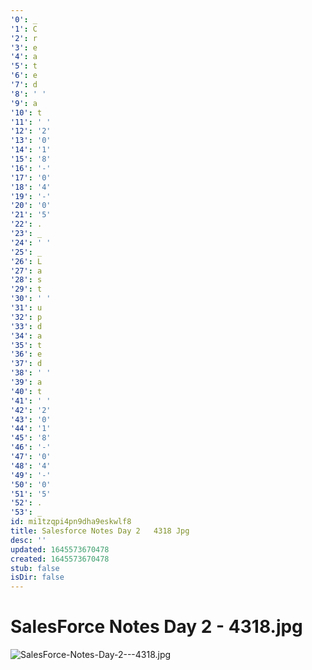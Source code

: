 ```yaml
---
'0': _
'1': C
'2': r
'3': e
'4': a
'5': t
'6': e
'7': d
'8': ' '
'9': a
'10': t
'11': ' '
'12': '2'
'13': '0'
'14': '1'
'15': '8'
'16': '-'
'17': '0'
'18': '4'
'19': '-'
'20': '0'
'21': '5'
'22': .
'23': _
'24': ' '
'25': _
'26': L
'27': a
'28': s
'29': t
'30': ' '
'31': u
'32': p
'33': d
'34': a
'35': t
'36': e
'37': d
'38': ' '
'39': a
'40': t
'41': ' '
'42': '2'
'43': '0'
'44': '1'
'45': '8'
'46': '-'
'47': '0'
'48': '4'
'49': '-'
'50': '0'
'51': '5'
'52': .
'53': _
id: mi1tzqpi4pn9dha9eskwlf8
title: Salesforce Notes Day 2   4318 Jpg
desc: ''
updated: 1645573670478
created: 1645573670478
stub: false
isDir: false
---
```


# SalesForce Notes Day 2 - 4318.jpg


![SalesForce-Notes-Day-2---4318.jpg](/assets/salesforce-notes-day-2---4318-qkeytckeoog7.jpg)

